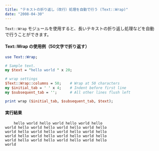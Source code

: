 ```yaml
---
title: "テキストの折り返し（改行）処理を自動で行う (Text::Wrap)"
date: "2008-04-30"
---
```


`Text::Wrap` モジュールを使用すると、長いテキストの折り返し処理などを自動で行うことができます。

#### Text::Wrap の使用例（50文字で折り返す）

~~~ perl
use Text::Wrap;

# Sample text.
my $text = "hello world " x 20;

# wrap settings
$Text::Wrap::columns = 50;    # Wrap at 50 characters
my $initial_tab = ' ' x 4;    # Indent before first line
my $subsequent_tab = '';      # All other lines flush left

print wrap ($initial_tab, $subsequent_tab, $text);
~~~

#### 実行結果

~~~
    hello world hello world hello world hello
world hello world hello world hello world hello
world hello world hello world hello world hello
world hello world hello world hello world hello
world hello world hello world hello world hello
world
~~~

